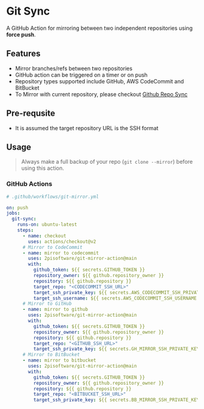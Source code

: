 # Git Sync

A GitHub Action for mirroring between two independent repositories using **force push**.

## Features
- Mirror branches/refs between two repositories
- GitHub action can be triggered on a timer or on push
- Repository types supported include GitHub, AWS CodeCommit and BitBucket
- To Mirror with current repository, please checkout [Github Repo Sync](https://github.com/marketplace/actions/github-repo-sync)

## Pre-requsite
- It is assumed the target repository URL is the SSH format

## Usage

> Always make a full backup of your repo (`git clone --mirror`) before using this action.

### GitHub Actions

```yml
# .github/workflows/git-mirror.yml

on: push
jobs:  
  git-sync:
    runs-on: ubuntu-latest
    steps:
      - name: checkout
        uses: actions/checkout@v2
      # Mirror to CodeCommit
      - name: mirror to codecommit
        uses: 2pisoftware/git-mirror-action@main
        with:                                       
          github_token: ${{ secrets.GITHUB_TOKEN }}
          repository_owner: ${{ github.repository_owner }}
          repository: ${{ github.repository }}
          target_repo: "<CODECOMMIT_SSH_URL>"          
          target_ssh_private_key: ${{ secrets.AWS_CODECOMMIT_SSH_PRIVATE_KEY }}
          target_ssh_username: ${{ secrets.AWS_CODECOMMIT_SSH_USERNAME }}
      # Mirror to GitHub
      - name: mirror to github
        uses: 2pisoftware/git-mirror-action@main
        with:                                       
          github_token: ${{ secrets.GITHUB_TOKEN }}
          repository_owner: ${{ github.repository_owner }}
          repository: ${{ github.repository }}
          target_repo: "<GITHUB_SSH_URL>"
          target_ssh_private_key: ${{ secrets.GH_MIRROR_SSH_PRIVATE_KEY }}
      # Mirror to BitBucket
      - name: mirror to bitbucket
        uses: 2pisoftware/git-mirror-action@main
        with:                                       
          github_token: ${{ secrets.GITHUB_TOKEN }}
          repository_owner: ${{ github.repository_owner }}
          repository: ${{ github.repository }}
          target_repo: "<BITBUCKET_SSH_URL>"
          target_ssh_private_key: ${{ secrets.BB_MIRROR_SSH_PRIVATE_KEY }}

```